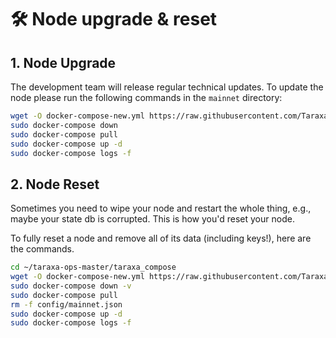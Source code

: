 # 🛠 Node upgrade & reset

## 1.  Node Upgrade

The development team will release regular technical updates. To update the node please run the following commands in the `mainnet` directory:

```bash
wget -O docker-compose-new.yml https://raw.githubusercontent.com/Taraxa-project/taraxa-ops/master/taraxa_compose_mainnet/docker-compose.yml && mv docker-compose-new.yml docker-compose.yml
sudo docker-compose down
sudo docker-compose pull
sudo docker-compose up -d
sudo docker-compose logs -f
```



## 2.  Node Reset

Sometimes you need to wipe your node and restart the whole thing, e.g., maybe your state db is corrupted. This is how you'd reset your node.&#x20;

To fully reset a node and remove all of its data (including keys!), here are the commands.&#x20;

```bash
cd ~/taraxa-ops-master/taraxa_compose
wget -O docker-compose-new.yml https://raw.githubusercontent.com/Taraxa-project/taraxa-ops/master/taraxa_compose_mainnet/docker-compose.yml && mv docker-compose-new.yml docker-compose.yml
sudo docker-compose down -v
sudo docker-compose pull
rm -f config/mainnet.json
sudo docker-compose up -d
sudo docker-compose logs -f
```

